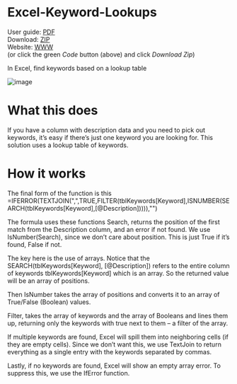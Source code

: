 # Excel-Keyword-Lookups
User guide: [PDF](https://github.com/ITAutomator/Excel-Keyword-Lookups/blob/main/Excel%20Keyword%20Lookups.pdf)    
Download: [ZIP](https://github.com/ITAutomator/Excel-Keyword-Lookups/archive/res/heads/main.zip)    
Website: [WWW](https://www.itautomator.com/Excel-Keyword-Lookups/)   
(or click the green *Code* button (above) and click *Download Zip*)  


In Excel, find keywords based on a lookup table

![image](https://github.com/user-attachments/assets/bbc4690b-9e7f-49ad-a41a-b17b605d228a)


 

# What this does
If you have a column with description data and you need to pick out keywords, it’s easy if there’s just one keyword you are looking for.  This solution uses a lookup table of keywords.


# How it works

The final form of the function is this  
=IFERROR(TEXTJOIN(",",TRUE,FILTER(tblKeywords[Keyword],ISNUMBER(SEARCH(tblKeywords[Keyword],[@Description])))),"")  

The formula uses these functions
Search, returns the position of the first match from the Description column, and an error if not found. We use IsNumber(Search), since we don’t care about position. This is just True if it’s found, False if not.

The key here is the use of arrays. Notice that the SEARCH(tblKeywords[Keyword], [@Description]) refers to the entire column of keywords tblKeywords[Keyword] which is an array.  So the returned value will be an array of positions.

Then IsNumber takes the array of positions and converts it to an array of True/False (Boolean) values.

Filter, takes the array of keywords and the array of Booleans and lines them up, returning only the keywords with true next to them – a filter of the array.

If multiple keywords are found, Excel will spill them into neighboring cells (if they are empty cells).  Since we don’t want this, we use TextJoin to return everything as a single entry with the keywords separated by commas.

Lastly, if no keywords are found, Excel will show an empty array error. To suppress this, we use the IfError function.

